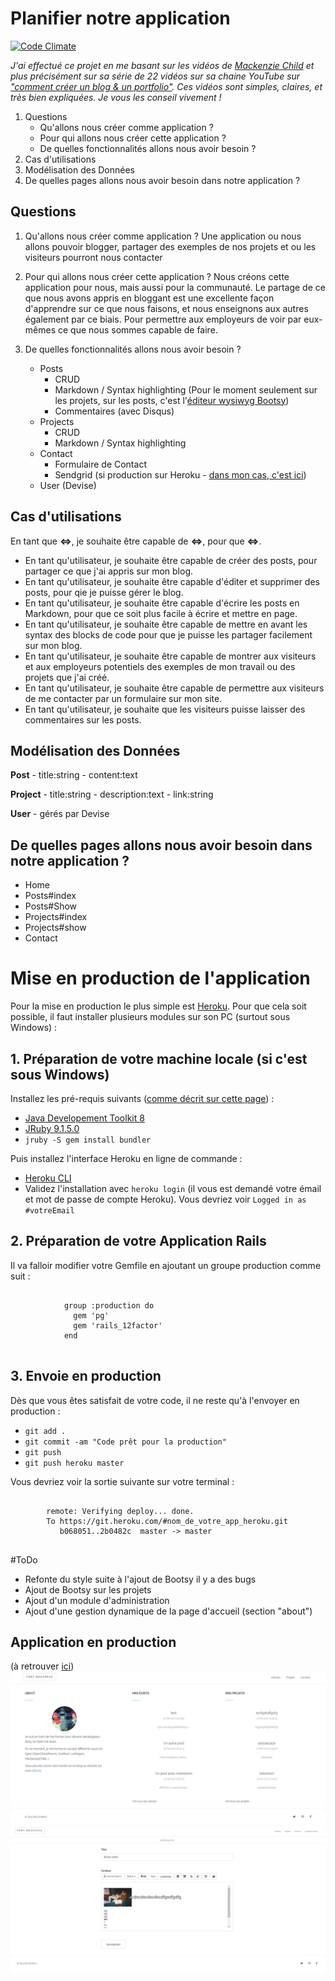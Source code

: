 # Planifier notre application

[![Code Climate](https://codeclimate.com/github/tboucheau/Blog/badges/gpa.svg)](https://codeclimate.com/github/tboucheau/Blog)

_J'ai effectué ce projet en me basant sur les vidéos de [Mackenzie Child](mackenziechild.me) et plus précisément sur sa série de 22 vidéos sur sa chaine YouTube sur ["comment créer un blog & un portfolio"](https://www.youtube.com/playlist?list=PL23ZvcdS3XPK9Y4DRU-BiJtiY5L_QhUUq). Ces vidéos sont simples, claires, et très bien expliquées. Je vous les conseil vivement !_

1. Questions
	- Qu'allons nous créer comme application ?
	- Pour qui allons nous créer cette application ?
	- De quelles fonctionnalités allons nous avoir besoin ?
2. Cas d'utilisations
3. Modélisation des Données
4. De quelles pages allons nous avoir besoin dans notre application ?

## Questions

1. Qu'allons nous créer comme application ?
Une application ou nous allons pouvoir blogger, partager des exemples de nos projets et ou les visiteurs pourront nous contacter

2. Pour qui allons nous créer cette application ?
Nous créons cette application pour nous, mais aussi pour la communauté. Le partage de ce que nous avons appris en bloggant est une excellente façon d'apprendre sur ce que nous faisons, et nous enseignons aux autres également par ce biais. Pour permettre aux employeurs de voir par eux-mêmes ce que nous sommes capable de faire.

3. De quelles fonctionnalités allons nous avoir besoin ?
	- Posts
		- CRUD
		- Markdown / Syntax highlighting (Pour le moment seulement sur les projets, sur les posts, c'est l'[éditeur wysiwyg Bootsy](https://github.com/volmer/bootsy))
		- Commentaires (avec Disqus)
	- Projects
		- CRUD
		- Markdown / Syntax highlighting
	- Contact
		- Formulaire de Contact
		- Sendgrid (si production sur Heroku - [dans mon cas, c'est ici](https://stark-springs-19065.herokuapp.com))
	- User (Devise)

## Cas d'utilisations
En tant que **<=>**, je souhaite être capable de **<=>**, pour que **<=>**.
- En tant qu'utilisateur, je souhaite être capable de créer des posts, pour partager ce que j'ai appris sur mon blog.
- En tant qu'utilisateur, je souhaite être capable d'éditer et supprimer des posts, pour qie je puisse gérer le blog.
- En tant qu'utilisateur, je souhaite être capable d'écrire les posts en Markdown, pour que ce soit plus facile à écrire et mettre en page.
- En tant qu'utilisateur, je souhaite être capable de mettre en avant les syntax des blocks de code pour que je puisse les partager facilement sur mon blog.
- En tant qu'utilisateur, je souhaite être capable de montrer aux visiteurs et aux employeurs potentiels des exemples de mon travail ou des projets que j'ai créé.
- En tant qu'utilisateur, je souhaite être capable de permettre aux visiteurs de me contacter par un formulaire sur mon site.
- En tant qu'utilisateur, je souhaite que les visiteurs puisse laisser des commentaires sur les posts.

## Modélisation des Données

**Post**
	- title:string
	- content:text

**Project**
	- title:string
	- description:text
	- link:string

**User**
	- gérés par Devise

## De quelles pages allons nous avoir besoin dans notre application ?

- Home
- Posts#index
- Posts#Show
- Projects#index
- Projects#show
- Contact

# Mise en production de l'application
Pour la mise en production le plus simple est [Heroku](https://www.heroku.com). Pour que cela soit possible, il faut installer plusieurs modules sur son PC (surtout sous Windows) :

## 1. Préparation de votre machine locale (si c'est sous Windows)
Installez les pré-requis suivants ([comme décrit sur cette page](https://devcenter.heroku.com/articles/getting-started-with-jruby#introduction)) :

- [Java Developement Toolkit 8](https://www.oracle.com/technetwork/java/javase/downloads/index.html)
- [JRuby 9.1.5.0](http://jruby.org/files/downloads/9.1.5.0/index.html)
- `jruby -S gem install bundler`

Puis installez l'interface Heroku en ligne de commande :
- [Heroku CLI](https://cli-assets.heroku.com/branches/stable/heroku-windows-amd64.exe)
- Validez l'installation avec `heroku login` (il vous est demandé votre émail et mot de passe de compte Heroku). Vous devriez voir `Logged in as #votreEmail`

## 2. Préparation de votre Application Rails
Il va falloir modifier votre Gemfile en ajoutant un groupe production comme suit :
<pre>
	<code>
			group :production do
			  gem 'pg'
			  gem 'rails_12factor'
			end
	</code>
</pre>

## 3. Envoie en production
Dès que vous êtes satisfait de votre code, il ne reste qu'à l'envoyer en production :
- `git add .`
- `git commit -am "Code prêt pour la production"`
- `git push`
- `git push heroku master`

Vous devriez voir la sortie suivante sur votre terminal :
<pre>
	<code>
		remote: Verifying deploy... done.
		To https://git.heroku.com/#nom_de_votre_app_heroku.git
		   b068051..2b0482c  master -> master
	</code>
</pre>

#ToDo
- Refonte du style suite à l'ajout de Bootsy il y a des bugs
- Ajout de Bootsy sur les projets
- Ajout d'un module d'administration
- Ajout d'une gestion dynamique de la page d'accueil (section "about")

## Application en production
(à retrouver [ici](https://stark-springs-19065.herokuapp.com/))
![Capture](Capture.JPG)
![Capture-bootsy](CaptureBootsy.JPG)
